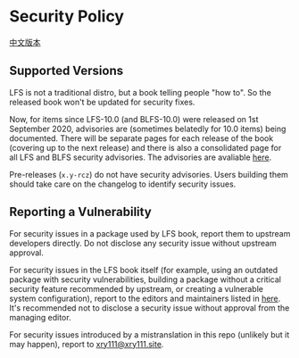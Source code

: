 # Security Policy

[中文版本](SECURITY-zh_CN.md)

## Supported Versions

LFS is not a traditional distro, but a book telling people "how to".  So the
released book won't be updated for security fixes.  

Now, for items since LFS-10.0 (and BLFS-10.0) were released on 1st September
2020, advisories are (sometimes belatedly for 10.0 items) being documented.
There will be separate pages for each release of the book (covering up to
the next release) and there is also a consolidated page for all LFS and BLFS
security advisories.  The advisories are avaliable
[here](https://www.linuxfromscratch.org/lfs/advisories/).

Pre-releases (`x.y-rcz`) do not have security advisories.  Users building
them should take care on the changelog to identify security issues.

## Reporting a Vulnerability

For security issues in a package used by LFS book, report them to upstream
developers directly.  Do not disclose any security issue without upstream
approval.

For security issues in the LFS book itself (for example, using an outdated
package with security vulnerabilities, building a package without a critical
security feature recommended by upstream, or creating a vulnerable system
configuration), report to the editors and maintainers listed in
[here](https://www.linuxfromscratch.org/credits.html).  It's recommended not
to disclose a security issue without approval from the managing editor.

For security issues introduced by a mistranslation in this repo (unlikely
but it may happen), report to <xry111@xry111.site>.
